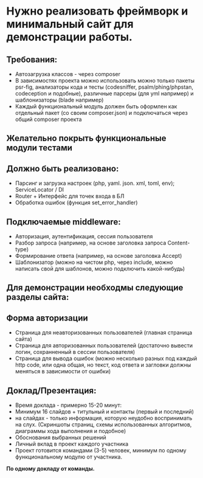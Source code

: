 # Нужно реализовать фреймворк и минимальный сайт для демонстрации работы.

## Требования:
- Автозагрузка классов - через composer
- В зависимостях проекта можно использовать можно только пакеты psr-fig, анализаторы кода и тесты (codesniffer, psalm/phing/phpstan, codeception и подобные), различные парсеры (для yml например) и шаблонизаторы (blade например)
- Каждый функциональный модуль должен быть оформлен как отдельный пакет (со своим composer.json) и подключаться через общий composer проекта

## Желательно покрыть функциональные модули тестами

## Должно быть реализовано:
- Парсинг и загрузка настроек (php, yaml. json. xml, toml, env);
ServiceLocator / DI
- Router + Интерфейс для точек входа в БЛ
- Обработка ошибок (функция set_error_handler)

## Подключаемые middleware:
- Авторизация, аутентификация, сессия пользователя
- Разбор запроса (например, на основе заголовка запроса Content-type)
- Формирование ответа (например, на основе заголовка Accept)
- Шаблонизатор (можно на чистом php, через include, можно написать свой для шаблонов, можно подключить какой-нибудь)

## Для демонстрации необходмы следующие разделы сайта:
## Форма авторизации
- Страница для неавторизованных пользователей (главная страница сайта)
- Страница для авторизованных пользователей (достаточно вывести логин, сохранненный в сессии пользователя)
- Страница для вывода ошибок (можно несколько разных под каждый http code, или одна общая, но текст, код ответа  и загловки должны  меняться в зависимости от ошибки)

## Доклад/Презентация:
- Время доклада - примерно 15-20 минут:
- Минимум 16 слайдов + титульный и контакты (первый и последний)
- на слайдах - только информация, которую неудобно воспринимать на слух. (Скриншоты страниц, схемы использованных алгоритмов, диаграммы хода выполнения и подобное)
- Обоснования выбранных решений
- Личный вклад в проект каждого участника
- Проект готовится командами (3-5) человек, минимум по одному функциональному модулю от участника. 

**По одному докладу от команды.**
